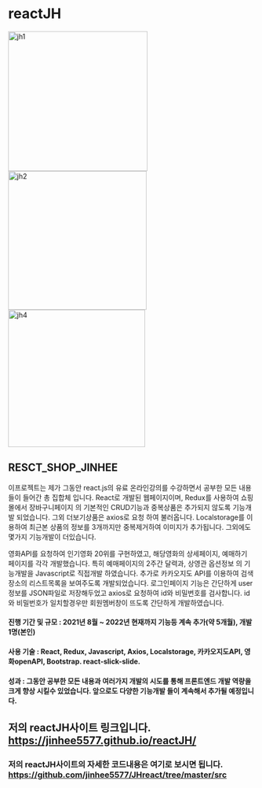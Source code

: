 # reactJH

<img width="284" alt="jh1" src="https://github.com/jinhee5577/reactJH/assets/82584287/149ebe70-cb92-4f82-b0a1-54819e518629">
<img width="282" alt="jh2" src="https://github.com/jinhee5577/reactJH/assets/82584287/7206ecac-c38a-4bd2-9d8d-740686e2373d">
<img width="279" alt="jh4" src="https://github.com/jinhee5577/reactJH/assets/82584287/dd0cf2f7-403d-4385-9244-f73766a04eb3">

## RESCT_SHOP_JINHEE
이프로젝트는 제가 그동안 react.js의 유료 온라인강의를 수강하면서 공부한 모든 내용들이 들어간 총 집합체 입니다. 
React로 개발된 웹페이지이며, Redux를 사용하여 쇼핑몰에서 장바구니페이지 의 기본적인 CRUD기능과 중복상품은 추가되지 않도록 기능개발 되었습니다. 
그외 더보기상품은 axios로 요청 하여 불러옵니다. Localstorage를 이용하여 최근본 상품의 정보를 3개까지만 중복제거하여 이미지가 추가됩니다.
그외에도 몇가지 기능개발이 더있습니다. 

영화API를 요청하여 인기영화 20위를 구현하였고, 해당영화의 상세페이지, 예매하기 페이지를 각각 개발했습니다.
특히 예매페이지의 2주간 달력과, 상영관 옵션정보 의 기능개발을 Javascript로 직접개발 하였습니다.
추가로 카카오지도 API를 이용하여 검색장소의 리스트목록을 보여주도록 개발되었습니다.
로그인페이지 기능은 간단하게 user정보를 JSON파일로 저장해두었고 axios로 요청하여 id와 비밀번호를 검사합니다. 
id와 비밀번호가 일치할경우만 회원멤버창이 뜨도록 간단하게 개발하였습니다.


#### 진행 기간 및 규모 : 2021년 8월 ~ 2022년 현재까지 기능등 계속 추가(약 5개월), 개발 1명(본인)
#### 사용 기술 : React, Redux, Javascript, Axios, Localstorage, 카카오지도API, 영화openAPI, Bootstrap. react-slick-slide.
#### 성과 : 그동안 공부한 모든 내용과 여러가지 개발의 시도를 통해 프론트엔드 개발 역량을 크게 향상 시킬수 있었습니다. 앞으로도 다양한 기능개발 들이 계속해서 추가될 예정입니다.

## 저의 reactJH사이트 링크입니다. https://jinhee5577.github.io/reactJH/
### 저의 reactJH사이트의 자세한 코드내용은 여기로 보시면 됩니다. https://github.com/jinhee5577/JHreact/tree/master/src 
